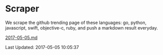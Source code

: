 # Scraper

We scrape the github trending page of these languages: go, python, javascript, swift, objective-c, ruby, and push a markdown result everyday.

[2017-05-05.md](https://github.com/henson/Scraper/blob/master/2017-05-05.md)

Last Updated: 2017-05-05 10:05:37